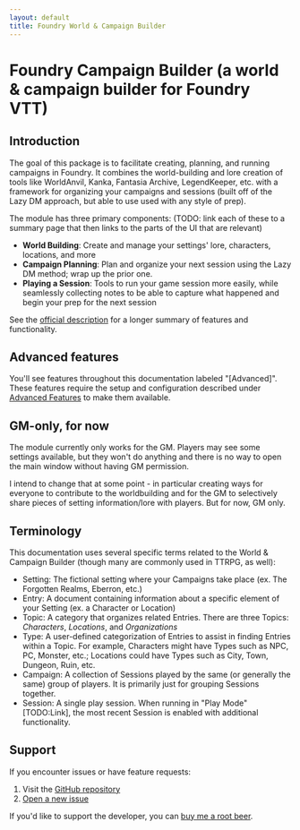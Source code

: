 ```yaml
---
layout: default
title: Foundry World & Campaign Builder
---
```

# Foundry Campaign Builder (a world & campaign builder for Foundry VTT)

## Introduction
The goal of this package is to facilitate creating, planning, and running campaigns in Foundry.  It combines the world-building and lore creation of tools like WorldAnvil, Kanka, Fantasia Archive, LegendKeeper, etc. with a framework for organizing your campaigns and sessions (built off of the Lazy DM approach, but able to use used with any style of prep).

The module has three primary components: (TODO: link each of these to a summary page that then links to the parts of the UI that are relevant)
- **World Building**: Create and manage your settings' lore, characters, locations, and more
- **Campaign Planning**: Plan and organize your next session using the Lazy DM method; wrap up the prior one.
- **Playing a Session**: Tools to run your game session more easily, while seamlessly collecting notes to be able to capture what happened and begin your prep for the next session

See the [official description](https://github.com/dovrosenberg/fvtt-campaign-builder) for a longer summary of features and functionality.

## Advanced features
You'll see features throughout this documentation labeled "[Advanced]".  These features require the setup and configuration described under [Advanced Features](advanced-features.html) to make them available.

## GM-only, for now
The module currently only works for the GM.  Players may see some settings available, but they won't do anything and there is no way to open the main window without having GM permission.

I intend to change that at some point - in particular creating ways for everyone to contribute to the worldbuilding and for the GM to selectively share pieces of setting information/lore with players.  But for now, GM only.

## Terminology
This documentation uses several specific terms related to the World & Campaign Builder (though many are commonly used in TTRPG, as well):

- Setting: The fictional setting where your Campaigns take place (ex. The Forgotten Realms, Eberron, etc.)
- Entry: A document containing information about a specific element of your Setting (ex. a Character or Location)
- Topic: A category that organizes related Entries. There are three Topics: *Characters*, *Locations*, and *Organizations*
- Type: A user-defined categorization of Entries to assist in finding Entries within a Topic. For example, Characters might have Types such as NPC, PC, Monster, etc.; Locations could have Types such as City, Town, Dungeon, Ruin, etc.
- Campaign: A collection of Sessions played by the same (or generally the same) group of players.  It is primarily just for grouping Sessions together.
- Session: A single play session.  When running in "Play Mode" [TODO:Link], the most recent Session is enabled with additional functionality.

## Support

If you encounter issues or have feature requests:
1. Visit the [GitHub repository](https://github.com/dovrosenberg/fvtt-campaign-builder/issues)
2. [Open a new issue](https://github.com/dovrosenberg/fvtt-campaign-builder/issues/new/choose)

If you'd like to support the developer, you can [buy me a root beer](https://ko-fi.com/phloro).